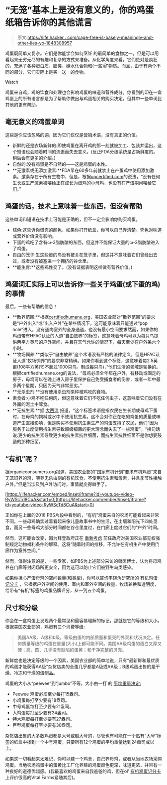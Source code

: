 # “无笼”基本上是没有意义的，你的鸡蛋纸箱告诉你的其他谎言

> 原文:[https://life hacker . com/cage-free-is-basely-meaningly-and-other-lies-yo-1848308957](https://lifehacker.com/cage-free-is-basically-meaningless-and-other-lies-yo-1848308957)

鸡蛋既简单又复杂。它们是你能学会如何烹饪 的最简单的食物之一，但是可以用看起来无穷无尽的有趣和复杂的方式来准备。从化学角度来看，它们绝对是疯狂的，充满了各种蛋白质、脂类、碳水化合物和(一些)矿物质。而且，由于有两个不同的部分，它们实际上是买一送一的食物。

Watch

鸡蛋来自鸡，鸡的饮食和处理也会影响鸡蛋的味道和营养成分。你看到的印在一盒鸡蛋上的所有语言都是为了帮助你做出与鸡蛋相关的购买决定，但其中一些单词比其他的更有帮助。

## 毫无意义的鸡蛋单词

这些是你应该忽略的词，因为它们仅仅是营销术语，没有真正的价值。

*   新鲜的还是农场新鲜的:即使鸡蛋在离开鸡的那一刻就被加工、包装并运出，这个短语也会随着时间的流逝而失去意义。(反正FDA分级系统是占新鲜度的。稍后会有更多的介绍。)
*   自然的:没有鸡蛋是不自然的——这是鸡蛋的本性。
*   **无激素或无添加激素:**FDA早在60多年前就禁止在产蛋鸡中使用添加激素。激素存在于所有生物中，但是，根据[upcertified.com](https://uepcertified.com/confused-about-hormones-and-eggs/)的说法，“没有任何生长或生产激素被喂给正在成长为蛋鸡的小母鸡，也没有在产蛋期间喂给它们。”

## 鸡蛋的话，技术上意味着一些东西，但没有帮助

这些单词和短语在技术上可能是正确的，但不一定会影响你购买鸡蛋。

*   棕色:这告诉你蛋壳的颜色，如果你打开纸盒，你可以自己弄清楚。壳色对味道或营养价值没有影响。
*   下蛋的鸡吃了含有ω-3脂肪酸的东西，但这并不能保证大量的ω-3脂肪酸进入了鸡蛋。
*   自由的笼子:生这些蛋的鸟没有被关在笼子里，但这并不意味着它们曾经出去过，或者没有被塞进一个拥挤的谷仓里。
*   **能生育:**这些鸡性交了。(没有证据表明这样做有营养价值。)

## 鸡蛋词汇实际上可以告诉你一些关于鸡蛋(或下蛋的鸡)的事情

最后，一些有帮助的信息！

*   **散养范围:**根据[certifiedhumane.org](https://certifiedhumane.org/free-range-and-pasture-raised-officially-defined-by-hfac-for-certified-humane-label/)，美国农业部对“散养范围”的要求是“户外出入”或“出入户外”在某些情况下，这可能意味着只能通过“pop hole”进入，没有通向室外的全身通道，也没有最小空间要求然而，如果你的鸡蛋带有HFAC认证的人道“自由放养”的标签，这意味着母鸡可以为每只鸟提供两平方英尺的户外空间，并且在天气允许的情况下，每天至少在户外呆六个小时。
*   **牧场饲养:**类似于“自由放养”这个术语没有严格的法律定义，但是HFAC认证人道“牧场饲养”的要求非常精确。如果你看到这个标签，这意味着每2.5英亩(108平方英尺)不超过1000只鸟。制成每只鸟)，”他们生活的领域是轮换的。根据certifiedhumane.org的说法，“母鸡必须全年都在户外，有移动或固定的房子，母鸡可以在晚上进入房子里保护自己免受捕食者的伤害，或者一年中最多两个星期，只因为天气非常恶劣。” 
*   **无杀虫剂:**没有使用杀虫剂来种植鸡吃的食物。
*   素食者:小鸡不吃任何肉，但这意味着它们不吃任何虫子，这意味着它们没有在外面的泥土中啄食。
*   **无抗生素:**据 [大西洋](https://www.theatlantic.com/health/archive/2017/05/how-to-read-eggs/525795/) 报道，“这个标签术语是指农民在生长期或母鸡下蛋时，在母鸡的饲料或水中不使用抗生素。这不会对你正在吃的鸡蛋的质量或味道产生直接影响，但是购买不使用抗生素生产的鸡蛋支持了农民，他们“因为服务于过度使用抗生素导致超级细菌的更大理念而失去了一些鸡蛋”。“换句话说:更少的抗生素导致更少的抗生素抗性细菌，而抗生素抗性细菌不是你想要鼓励的那种细菌。

## “有机”呢？

据organicconsumers.org报道，美国农业部的“国家有机计划”要求有机鸡蛋“来自无笼饲养的鸡，喂养无杀虫剂的有机饮食，不使用抗生素和激素，并且季节性接触户外。”但是当涉及到户外访问时，事情就变得棘手了。

 [https://lifehacker.com/embed/inset/iframe?id=youtube-video-RyWScTd8CuA&start=0](https://lifehacker.com/embed/inset/iframe?id=youtube-video-RyWScTd8CuA&start=0) 

正如你在上面的2018 PBS片段中看到的，“有机”鸡蛋来自的农场可能看起来非常不同。一些母鸡确实过着看起来像儿童故事书中的生活，在土壤和阳光下四处觅食，而另一些母鸡大部分时间都在谷仓里度过，在门廊上度过它们的“户外”时间。

然而，这可能会改变，因为拜登政府正在 [重新考虑](https://www.usda.gov/media/press-releases/2021/06/17/statement-agriculture-secretary-tom-vilsack-organic-livestock-and) 前任政府对美国农业部无权强制规定动物福利条件的解释。这将“随着时间的推移，不允许在有机生产中使用门廊作为室外空间。”

然而，值得注意的是，一些专家，如PBS为上述部分采访的兽医博士，认为将母鸡养在门廊等封闭场所更安全，因为这可以防止它们被野生鸟类感染。

如果你担心产蛋母鸡的空间数量(和类型)，你可以咨询丰饶角研究所的 [有机鸡蛋记分卡](https://www.cornucopia.org/scorecard/eggs/) ，它根据户外空间的使用、室内和室外空间的数量、牧场轮换和透明度，给带有“有机”标签的鸡蛋品牌评分，从一到五个鸡蛋。

## 尺寸和分级

你会在一盒鸡蛋上发现两个最常见和最容易理解的标记，那就是它的等级和大小。根据美国农业部的，鸡蛋有三个消费等级:

> 美国AA级、A级和b级。等级由蛋的内部质量和蛋壳的外观和状况决定。任何质量等级的鸡蛋在重量(大小)上都可能不同。美国AA级鸡蛋的蛋白又厚又硬；高、圆、几乎没有缺陷的蛋黄；和干净完整的贝壳。

新鲜度也是决定等级的一个因素，美国农业部的简单地说，只有“最新鲜和最优质的鸡蛋才能获得AA级”杂货店卖的全蛋几乎都是A级或AA级；B级鸡蛋出售的是干燥、冷冻和干燥的蛋制品。

鸡蛋的大小从“peewee”到“jumbo”不等，大小由一打 的 [平均重量决定:](https://www.ams.usda.gov/sites/default/files/media/S01ShellEggSpecGuideforVolumeBuyers.pdf)

*   Peewee 鸡蛋必须至少每打15盎司。
*   小鸡蛋每打至少要有18盎司。
*   中号鸡蛋每打至少要有21盎司。
*   大鸡蛋每打至少要有24盎司。
*   特大鸡蛋每打至少要有27盎司。
*   巨型鸡蛋每打至少要有30盎司。

杂货店出售的大多数鸡蛋都是大号或超大号的，尽管也有可能在一个贴有“大号”标签的纸盒中找到一个中号鸡蛋，只要所有12个鸡蛋的平均重量达到24盎司或以上。

如果这一切看起来太难记，你可以建一个鸡舍，自己养母鸡，或者从当地农场采购鸡蛋。当地农场鸡蛋中的蛋黄比工厂化养殖的鸡蛋颜色更深，味道更浓，并带有一种良好的道德优越感。(我最喜欢的鸡蛋来自我爸爸的鸡，但在ol' [有机鸡蛋记分卡](https://www.cornucopia.org/scorecard/eggs/) 上评价很高的Vital Farms紧随其后)。
